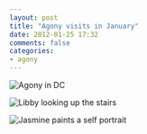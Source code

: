 ```yaml
---
layout: post
title: "Agony visits in January"
date: 2012-01-25 17:32
comments: false
categories: 
- agony
---
```

![Agony in DC](http://media.eick.us/media/photographs/2012/2012-01-25/agony-january-visit--1.jpg)


![Libby looking up the stairs](http://media.eick.us/media/photographs/2012/2012-01-25/agony-january-visit--2.jpg)


![Jasmine paints a self portrait](http://media.eick.us/media/photographs/2012/2012-01-25/agony-january-visit--3.jpg)

